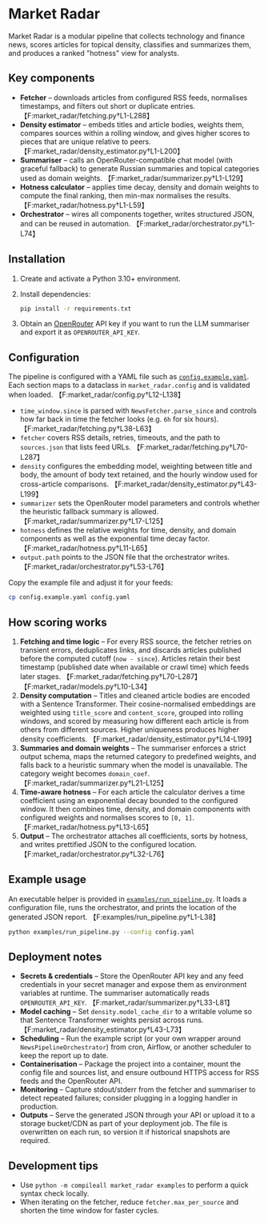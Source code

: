 # Market Radar

Market Radar is a modular pipeline that collects technology and finance news, scores
articles for topical density, classifies and summarizes them, and produces a
ranked "hotness" view for analysts.

## Key components

- **Fetcher** – downloads articles from configured RSS feeds, normalises
  timestamps, and filters out short or duplicate entries. 【F:market_radar/fetching.py†L1-L288】
- **Density estimator** – embeds titles and article bodies, weights them,
  compares sources within a rolling window, and gives higher scores to pieces
  that are unique relative to peers. 【F:market_radar/density_estimator.py†L1-L200】
- **Summariser** – calls an OpenRouter-compatible chat model (with graceful
  fallback) to generate Russian summaries and topical categories used as domain
  weights. 【F:market_radar/summarizer.py†L1-L129】
- **Hotness calculator** – applies time decay, density and domain weights to
  compute the final ranking, then min-max normalises the results. 【F:market_radar/hotness.py†L1-L59】
- **Orchestrator** – wires all components together, writes structured JSON, and
  can be reused in automation. 【F:market_radar/orchestrator.py†L1-L74】

## Installation

1. Create and activate a Python 3.10+ environment.
2. Install dependencies:

   ```bash
   pip install -r requirements.txt
   ```

3. Obtain an [OpenRouter](https://openrouter.ai/) API key if you want to run the
   LLM summariser and export it as `OPENROUTER_API_KEY`.

## Configuration

The pipeline is configured with a YAML file such as
[`config.example.yaml`](./config.example.yaml). Each section maps to a dataclass
in `market_radar.config` and is validated when loaded. 【F:market_radar/config.py†L12-L138】

- `time_window.since` is parsed with `NewsFetcher.parse_since` and controls how
  far back in time the fetcher looks (e.g. `6h` for six hours). 【F:market_radar/fetching.py†L38-L63】
- `fetcher` covers RSS details, retries, timeouts, and the path to `sources.json`
  that lists feed URLs. 【F:market_radar/fetching.py†L70-L287】
- `density` configures the embedding model, weighting between title and body,
  the amount of body text retained, and the hourly window used for
  cross-article comparisons. 【F:market_radar/density_estimator.py†L43-L199】
- `summarizer` sets the OpenRouter model parameters and controls whether the
  heuristic fallback summary is allowed. 【F:market_radar/summarizer.py†L17-L125】
- `hotness` defines the relative weights for time, density, and domain
  components as well as the exponential time decay factor. 【F:market_radar/hotness.py†L11-L65】
- `output.path` points to the JSON file that the orchestrator writes. 【F:market_radar/orchestrator.py†L53-L76】

Copy the example file and adjust it for your feeds:

```bash
cp config.example.yaml config.yaml
```

## How scoring works

1. **Fetching and time logic** – For every RSS source, the fetcher retries on
   transient errors, deduplicates links, and discards articles published before
   the computed cutoff (`now - since`). Articles retain their best timestamp
   (published date when available or crawl time) which feeds later stages.
   【F:market_radar/fetching.py†L70-L287】【F:market_radar/models.py†L10-L34】
2. **Density computation** – Titles and cleaned article bodies are encoded with
   a Sentence Transformer. Their cosine-normalised embeddings are weighted using
   `title_score` and `content_score`, grouped into rolling windows, and scored by
   measuring how different each article is from others from different sources.
   Higher uniqueness produces higher density coefficients. 【F:market_radar/density_estimator.py†L14-L199】
3. **Summaries and domain weights** – The summariser enforces a strict output
   schema, maps the returned category to predefined weights, and falls back to a
   heuristic summary when the model is unavailable. The category weight becomes
   `domain_coef`. 【F:market_radar/summarizer.py†L21-L125】
4. **Time-aware hotness** – For each article the calculator derives a time
   coefficient using an exponential decay bounded to the configured window. It
   then combines time, density, and domain components with configured weights
   and normalises scores to `[0, 1]`. 【F:market_radar/hotness.py†L13-L65】
5. **Output** – The orchestrator attaches all coefficients, sorts by hotness,
   and writes prettified JSON to the configured location. 【F:market_radar/orchestrator.py†L32-L76】

## Example usage

An executable helper is provided in [`examples/run_pipeline.py`](./examples/run_pipeline.py).
It loads a configuration file, runs the orchestrator, and prints the location of
the generated JSON report. 【F:examples/run_pipeline.py†L1-L38】

```bash
python examples/run_pipeline.py --config config.yaml
```

## Deployment notes

- **Secrets & credentials** – Store the OpenRouter API key and any feed
  credentials in your secret manager and expose them as environment variables at
  runtime. The summariser automatically reads `OPENROUTER_API_KEY`. 【F:market_radar/summarizer.py†L33-L81】
- **Model caching** – Set `density.model_cache_dir` to a writable volume so that
  Sentence Transformer weights persist across runs. 【F:market_radar/density_estimator.py†L43-L73】
- **Scheduling** – Run the example script (or your own wrapper around
  `NewsPipelineOrchestrator`) from cron, Airflow, or another scheduler to keep
  the report up to date.
- **Containerisation** – Package the project into a container, mount the config
  file and sources list, and ensure outbound HTTPS access for RSS feeds and the
  OpenRouter API.
- **Monitoring** – Capture stdout/stderr from the fetcher and summariser to
  detect repeated failures; consider plugging in a logging handler in production.
- **Outputs** – Serve the generated JSON through your API or upload it to a
  storage bucket/CDN as part of your deployment job. The file is overwritten on
  each run, so version it if historical snapshots are required.

## Development tips

- Use `python -m compileall market_radar examples` to perform a quick syntax
  check locally.
- When iterating on the fetcher, reduce `fetcher.max_per_source` and shorten the
  time window for faster cycles.
